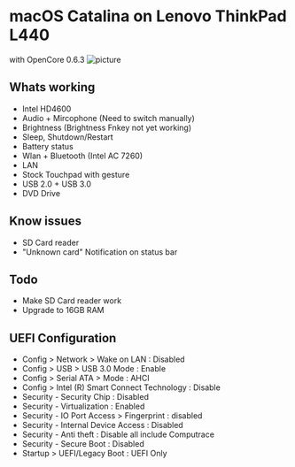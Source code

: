 # macOS Catalina on Lenovo ThinkPad L440
  with OpenCore 0.6.3
  ![picture](http://stash.xxxxxx.com/projects/zzzzz/img/abc.png)
##  Whats working
 - Intel HD4600
 - Audio + Mircophone (Need to switch manually)
 - Brightness (Brightness Fnkey not yet working)
 - Sleep, Shutdown/Restart
 - Battery status
 - Wlan + Bluetooth (Intel AC 7260)
 - LAN
 - Stock Touchpad with gesture
 - USB 2.0 + USB 3.0
 - DVD Drive
## Know issues
 - SD Card reader
 - "Unknown card" Notification on status bar
 
 ## Todo
 - Make SD Card reader work
 - Upgrade to 16GB RAM
 
 ## UEFI Configuration
 - Config > Network > Wake on LAN : Disabled
 - Config > USB > USB 3.0 Mode : Enable
 - Config > Serial ATA > Mode : AHCI
 - Config > Intel (R) Smart Connect Technology : Disable
 - Security - Security Chip : Disabled
 - Security - Virtualization : Enabled
 - Security - IO Port Access > Fingerprint : disabled
 - Security - Internal Device Access : Disabled
 - Security - Anti theft : Disable all include Computrace
 - Security - Secure Boot : Disabled
 - Startup > UEFI/Legacy Boot : UEFI Only
 
